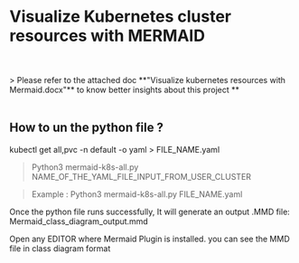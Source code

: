 # Visualize Kubernetes cluster resources with MERMAID

<br />
<br />
> Please refer to the attached doc **"Visualize kubernetes resources with Mermaid.docx"** to know better insights about this project **
<br />
<br />

## How to un the python file ? ##

kubectl get all,pvc -n default -o yaml > FILE_NAME.yaml

> Python3 mermaid-k8s-all.py NAME_OF_THE_YAML_FILE_INPUT_FROM_USER_CLUSTER

> Example :   Python3 mermaid-k8s-all.py  FILE_NAME.yaml


Once the python file runs successfully, It will generate an output .MMD file: Mermaid_class_diagram_output.mmd

Open any EDITOR where Mermaid Plugin is installed. you can see the MMD file in class diagram format
